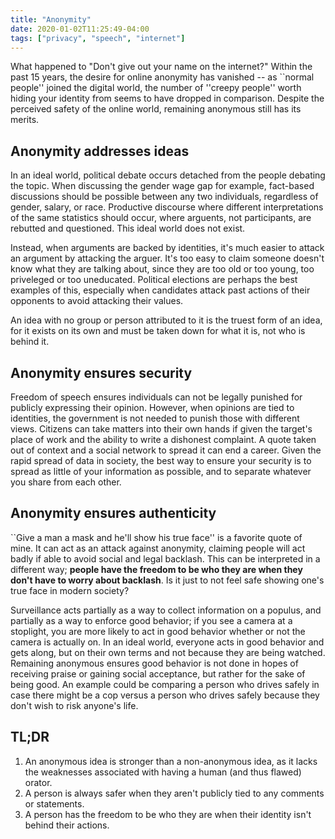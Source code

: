 ```yaml
---
title: "Anonymity"
date: 2020-01-02T11:25:49-04:00
tags: ["privacy", "speech", "internet"]
---
```

What happened to "Don't give out your name on the internet?" Within the past 15 years, the desire for online anonymity has vanished -- as ``normal people'' joined the digital world, the number of ''creepy people'' worth hiding your identity from seems to have dropped in comparison. Despite the perceived safety of the online world, remaining anonymous still has its merits.

## Anonymity addresses ideas

In an ideal world, political debate occurs detached from the people debating the topic. When discussing the gender wage gap for example, fact-based discussions should be possible between any two individuals, regardless of gender, salary, or race. Productive discourse where different interpretations of the same statistics should occur, where arguents, not participants, are rebutted and questioned. This ideal world does not exist.

Instead, when arguments are backed by identities, it's much easier to attack an argument by attacking the arguer. It's too easy to claim someone doesn't know what they are talking about, since they are too old or too young, too priveleged or too uneducated. Political elections are perhaps the best examples of this, especially when candidates attack past actions of their opponents to avoid attacking their values.

An idea with no group or person attributed to it is the truest form of an idea, for it exists on its own and must be taken down for what it is, not who is behind it.

## Anonymity ensures security

Freedom of speech ensures individuals can not be legally punished for publicly expressing their opinion. However, when opinions are tied to identities, the government is not needed to punish those with different views. Citizens can take matters into their own hands if given the target's place of work and the ability to write a dishonest complaint. A quote taken out of context and a social network to spread it can end a career. Given the rapid spread of data in society, the best way to ensure your security is to spread as little of your information as possible, and to separate whatever you share from each other.


## Anonymity ensures authenticity

``Give a man a mask and he'll show his true face'' is a favorite quote of mine. It can act as an attack against anonymity, claiming people will act badly if able to avoid social and legal backlash. This can be interpreted in a different way; **people have the freedom to be who they are when they don't have to worry about backlash**. Is it just to not feel safe showing one's true face in modern society?

Surveillance acts partially as a way to collect information on a populus, and partially as a way to enforce good behavior; if you see a camera at a stoplight, you are more likely to act in good behavior whether or not the camera is actually on. In an ideal world, everyone acts in good behavior and gets along, but on their own terms and not because they are being watched. Remaining anonymous ensures good behavior is not done in hopes of receiving praise or gaining social acceptance, but rather for the sake of being good. An example could be comparing a person who drives safely in case there might be a cop versus a person who drives safely because they don't wish to risk anyone's life.

## TL;DR

1. An anonymous idea is stronger than a non-anonymous idea, as it lacks the weaknesses associated with having a human (and thus flawed) orator.
2. A person is always safer when they aren't publicly tied to any comments or statements.
3. A person has the freedom to be who they are when their identity isn't behind their actions.
